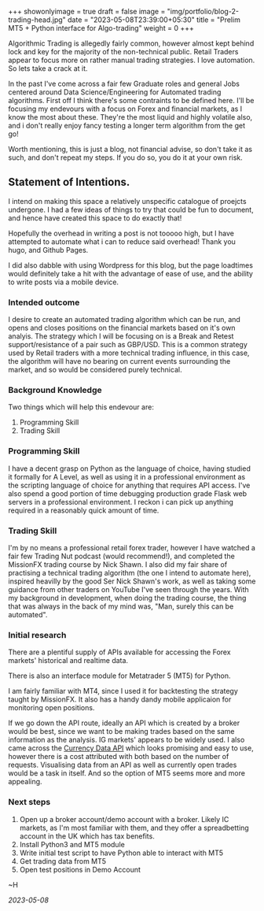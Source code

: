 +++
showonlyimage = true
draft = false
image = "img/portfolio/blog-2-trading-head.jpg"
date = "2023-05-08T23:39:00+05:30"
title = "Prelim MT5 + Python interface for Algo-trading"
weight = 0
+++

Algorithmic Trading is allegedly fairly common, however almost kept behind lock and key for the majority of the non-technical public. Retail Traders appear to focus more on rather manual trading strategies. I love automation. So lets take a crack at it.
<!--more-->

In the past I've come across a fair few Graduate roles and general Jobs centered around Data Science/Engineering for Automated trading algorithms. First off I think there's some contraints to be defined here. I'll be focusing my endevours with a focus on Forex and financial markets, as I know the most about these. They're the most liquid and highly volatile also, and i don't really enjoy fancy testing a longer term algorithm from the get go! 

Worth mentioning, this is just a blog, not financial advise, so don't take it as such, and don't repeat my steps. If you do so, you do it at your own risk.

## Statement of Intentions.

I intend on making this space a relatively unspecific catalogue of proejcts undergone. I had a few ideas of things to try that could be fun to document, and hence have created this space to do exactly that!

Hopefully the overhead in writing a post is not tooooo high, but I have attempted to automate what i can to reduce said overhead! Thank you hugo, and Github Pages.

I did also dabble with using Wordpress for this blog, but the page loadtimes would definitely take a hit with the advantage of ease of use, and the ability to write posts via a mobile device.

### Intended outcome

I desire to create an automated trading algorithm which can be run, and opens and closes positions on the financial markets based on it's own analyis. The strategy which I will be focusing on is a Break and Retest support/resistance of a pair such as GBP/USD. This is a common strategy used by Retail traders with a more technical trading influence, in this case, the algorithm will have no bearing on current events surrounding the market, and so would be considered purely technical.
### Background Knowledge

Two things which will help this endevour are:
1. Programming Skill
2. Trading Skill

### Programming Skill

I have a decent grasp on Python as the language of choice, having studied it formally for A Level, as well as using it in a professional environment as the scripting language of choice for anything that requires API access. I've also spend a good portion of time debugging production grade Flask web servers in a professional environment. I reckon i can pick up anything required in a reasonably quick amount of time.

### Trading Skill

I'm by no means a professional retail forex trader, however I have watched a fair few Trading Nut podcast (would recommend!), and completed the MissionFX trading course by Nick Shawn. I also did my fair share of practising a technical trading algorithm (the one I intend to automate here), inspired heavilly by the good Ser Nick Shawn's work, as well as taking some guidance from other traders on YouTube I've seen through the years. With my background in development, when doing the trading course, the thing that was always in the back of my mind was, "Man, surely this can be automated".

### Initial research

There are a plentiful supply of APIs available for accessing the Forex markets' historical and realtime data.

There is also an interface module for Metatrader 5 (MT5) for Python. 

I am fairly familiar with MT4, since I used it for backtesting the strategy taught by MissionFX. It also has a handy dandy mobile applicaion for monitoring open positions.

If we go down the API route, ideally an API which is created by a broker would be best, since we want to be making trades based on the same information as the analysis. IG markets' appears to be widely used. I also came across the [Currency Data API](https://apilayer.com/marketplace/currency_data-api?txn=free&live_demo=show) which looks promising and easy to use, however there is a cost attributed with both based on the number of requests. Visualising data from an API as well as currently open trades would be a task in itself. And so the option of MT5 seems more and more appealing.

### Next steps

1. Open up a broker account/demo account with a broker. Likely IC markets, as I'm most familiar with them, and they offer a spreadbetting account in the UK which has tax benefits.
2. Install Python3 and MT5 module
3. Write initial test script to have Python able to interact with MT5
4. Get trading data from MT5
5. Open test positions in Demo Account

~H 

_2023-05-08_
